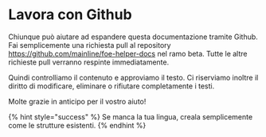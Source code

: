 # Lavora con Github

Chiunque può aiutare ad espandere questa documentazione tramite Github. Fai semplicemente una richiesta pull al repository https://github.com/mainIine/foe-helper-docs nel ramo beta. Tutte le altre richieste pull verranno respinte immediatamente.

Quindi controlliamo il contenuto e approviamo il testo. Ci riserviamo inoltre il diritto di modificare, eliminare o rifiutare completamente i testi.

Molte grazie in anticipo per il vostro aiuto!

{% hint style="success" %}
Se manca la tua lingua, creala semplicemente come le strutture esistenti.
{% endhint %}